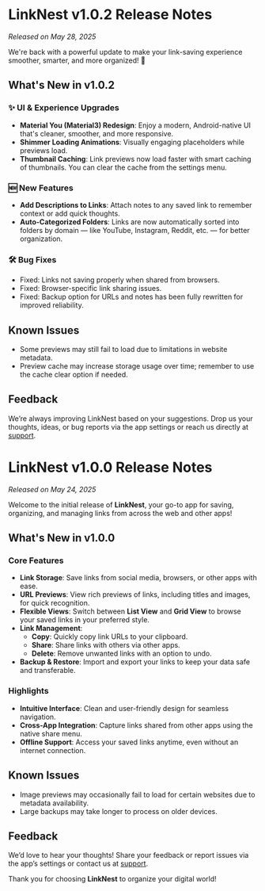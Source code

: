 # LinkNest v1.0.2 Release Notes
*Released on May 28, 2025*

We're back with a powerful update to make your link-saving experience smoother, smarter, and more organized! 🚀

## What's New in v1.0.2

### ✨ UI & Experience Upgrades
- **Material You (Material3) Redesign**: Enjoy a modern, Android-native UI that's cleaner, smoother, and more responsive.
- **Shimmer Loading Animations**: Visually engaging placeholders while previews load.
- **Thumbnail Caching**: Link previews now load faster with smart caching of thumbnails. You can clear the cache from the settings menu.

### 🆕 New Features
- **Add Descriptions to Links**: Attach notes to any saved link to remember context or add quick thoughts.
- **Auto-Categorized Folders**: Links are now automatically sorted into folders by domain — like YouTube, Instagram, Reddit, etc. — for better organization.

### 🛠 Bug Fixes
- Fixed: Links not saving properly when shared from browsers.
- Fixed: Browser-specific link sharing issues.
- Fixed: Backup option for URLs and notes has been fully rewritten for improved reliability.

## Known Issues
- Some previews may still fail to load due to limitations in website metadata.
- Preview cache may increase storage usage over time; remember to use the cache clear option if needed.

## Feedback
We’re always improving LinkNest based on your suggestions. Drop us your thoughts, ideas, or bug reports via the app settings or reach us directly at [support](mailto:dpsonawane789@gmail.com).


# LinkNest v1.0.0 Release Notes

*Released on May 24, 2025*

Welcome to the initial release of **LinkNest**, your go-to app for saving, organizing, and managing links from across the web and other apps!

## What's New in v1.0.0

### Core Features
- **Link Storage**: Save links from social media, browsers, or other apps with ease.
- **URL Previews**: View rich previews of links, including titles and images, for quick recognition.
- **Flexible Views**: Switch between **List View** and **Grid View** to browse your saved links in your preferred style.
- **Link Management**:
    - **Copy**: Quickly copy link URLs to your clipboard.
    - **Share**: Share links with others via other apps.
    - **Delete**: Remove unwanted links with an option to undo.
- **Backup & Restore**: Import and export your links to keep your data safe and transferable.

### Highlights
- **Intuitive Interface**: Clean and user-friendly design for seamless navigation.
- **Cross-App Integration**: Capture links shared from other apps using the native share menu.
- **Offline Support**: Access your saved links anytime, even without an internet connection.

## Known Issues
- Image previews may occasionally fail to load for certain websites due to metadata availability.
- Large backups may take longer to process on older devices.

## Feedback
We’d love to hear your thoughts! Share your feedback or report issues via the app’s settings or contact us at [support](mailto:dpsonawane789@gmail.com).

Thank you for choosing **LinkNest** to organize your digital world!
